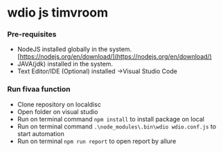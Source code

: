# wdio js timvroom
### Pre-requisites
-   NodeJS installed globally in the system.  [https://nodejs.org/en/download/](https://nodejs.org/en/download/)
-   JAVA(jdk) installed in the system.
-   Text Editor/IDE (Optional) installed →Visual Studio Code

### Run fivaa function
 - Clone repository on localdisc
 - Open folder on visual studio
 - Run on terminal command `npm install` to install package on local
 - Run on terminal command `.\node_modules\.bin\wdio wdio.conf.js` to start automation
  - Run on terminal `npm run report` to open report by allure
